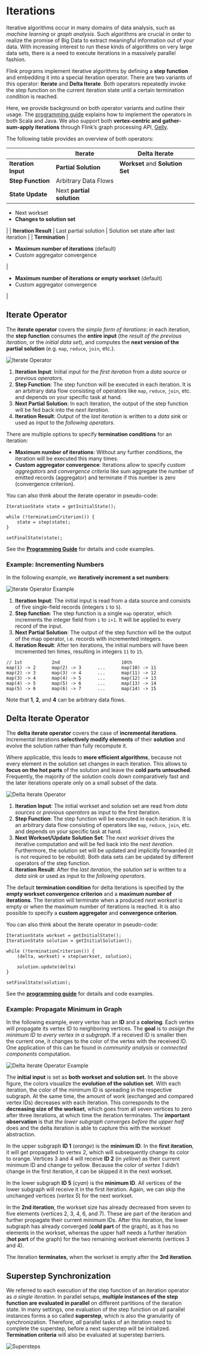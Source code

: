 

# Iterations

Iterative algorithms occur in many domains of data analysis, such as _machine learning_ or _graph analysis_. Such algorithms are crucial in order to realize the promise of Big Data to extract meaningful information out of your data. With increasing interest to run these kinds of algorithms on very large data sets, there is a need to execute iterations in a massively parallel fashion.

Flink programs implement iterative algorithms by defining a **step function** and embedding it into a special iteration operator. There are two variants of this operator: **Iterate** and **Delta Iterate**. Both operators repeatedly invoke the step function on the current iteration state until a certain termination condition is reached.

Here, we provide background on both operator variants and outline their usage. The [programming guide](index.html) explains how to implement the operators in both Scala and Java. We also support both **vertex-centric and gather-sum-apply iterations** through Flink’s graph processing API, [Gelly](//ci.apache.org/projects/flink/flink-docs-release-1.7/dev/libs/gelly/index.html).

The following table provides an overview of both operators:

|  | Iterate | Delta Iterate |
| --- | --- | --- |
| **Iteration Input** | **Partial Solution** | **Workset** and **Solution Set** |
| **Step Function** | Arbitrary Data Flows |
| **State Update** | Next **partial solution** | 

*   Next workset
*   **Changes to solution set**

 |
| **Iteration Result** | Last partial solution | Solution set state after last iteration |
| **Termination** | 

*   **Maximum number of iterations** (default)
*   Custom aggregator convergence

 | 

*   **Maximum number of iterations or empty workset** (default)
*   Custom aggregator convergence

 |

## Iterate Operator

The **iterate operator** covers the _simple form of iterations_: in each iteration, the **step function** consumes the **entire input** (the _result of the previous iteration_, or the _initial data set_), and computes the **next version of the partial solution** (e.g. `map`, `reduce`, `join`, etc.).

![Iterate Operator](img/iterations_iterate_operator.png)

1.  **Iteration Input**: Initial input for the _first iteration_ from a _data source_ or _previous operators_.
2.  **Step Function**: The step function will be executed in each iteration. It is an arbitrary data flow consisting of operators like `map`, `reduce`, `join`, etc. and depends on your specific task at hand.
3.  **Next Partial Solution**: In each iteration, the output of the step function will be fed back into the _next iteration_.
4.  **Iteration Result**: Output of the _last iteration_ is written to a _data sink_ or used as input to the _following operators_.

There are multiple options to specify **termination conditions** for an iteration:

*   **Maximum number of iterations**: Without any further conditions, the iteration will be executed this many times.
*   **Custom aggregator convergence**: Iterations allow to specify _custom aggregators_ and _convergence criteria_ like sum aggregate the number of emitted records (aggregator) and terminate if this number is zero (convergence criterion).

You can also think about the iterate operator in pseudo-code:



```
IterationState state = getInitialState();

while (!terminationCriterion()) {
	state = step(state);
}

setFinalState(state);
```



See the **[Programming Guide](index.html)** for details and code examples.

### Example: Incrementing Numbers

In the following example, we **iteratively increment a set numbers**:

![Iterate Operator Example](img/iterations_iterate_operator_example.png)

1.  **Iteration Input**: The initial input is read from a data source and consists of five single-field records (integers `1` to `5`).
2.  **Step function**: The step function is a single `map` operator, which increments the integer field from `i` to `i+1`. It will be applied to every record of the input.
3.  **Next Partial Solution**: The output of the step function will be the output of the map operator, i.e. records with incremented integers.
4.  **Iteration Result**: After ten iterations, the initial numbers will have been incremented ten times, resulting in integers `11` to `15`.



```
// 1st           2nd                       10th
map(1) -> 2      map(2) -> 3      ...      map(10) -> 11
map(2) -> 3      map(3) -> 4      ...      map(11) -> 12
map(3) -> 4      map(4) -> 5      ...      map(12) -> 13
map(4) -> 5      map(5) -> 6      ...      map(13) -> 14
map(5) -> 6      map(6) -> 7      ...      map(14) -> 15
```



Note that **1**, **2**, and **4** can be arbitrary data flows.

## Delta Iterate Operator

The **delta iterate operator** covers the case of **incremental iterations**. Incremental iterations **selectively modify elements** of their **solution** and evolve the solution rather than fully recompute it.

Where applicable, this leads to **more efficient algorithms**, because not every element in the solution set changes in each iteration. This allows to **focus on the hot parts** of the solution and leave the **cold parts untouched**. Frequently, the majority of the solution cools down comparatively fast and the later iterations operate only on a small subset of the data.

![Delta Iterate Operator](img/iterations_delta_iterate_operator.png)

1.  **Iteration Input**: The initial workset and solution set are read from _data sources_ or _previous operators_ as input to the first iteration.
2.  **Step Function**: The step function will be executed in each iteration. It is an arbitrary data flow consisting of operators like `map`, `reduce`, `join`, etc. and depends on your specific task at hand.
3.  **Next Workset/Update Solution Set**: The _next workset_ drives the iterative computation and will be fed back into the _next iteration_. Furthermore, the solution set will be updated and implicitly forwarded (it is not required to be rebuild). Both data sets can be updated by different operators of the step function.
4.  **Iteration Result**: After the _last iteration_, the _solution set_ is written to a _data sink_ or used as input to the _following operators_.

The default **termination condition** for delta iterations is specified by the **empty workset convergence criterion** and a **maximum number of iterations**. The iteration will terminate when a produced _next workset_ is empty or when the maximum number of iterations is reached. It is also possible to specify a **custom aggregator** and **convergence criterion**.

You can also think about the iterate operator in pseudo-code:



```
IterationState workset = getInitialState();
IterationState solution = getInitialSolution();

while (!terminationCriterion()) {
	(delta, workset) = step(workset, solution);

	solution.update(delta)
}

setFinalState(solution);
```



See the **[programming guide](index.html)** for details and code examples.

### Example: Propagate Minimum in Graph

In the following example, every vertex has an **ID** and a **coloring**. Each vertex will propagate its vertex ID to neighboring vertices. The **goal** is to _assign the minimum ID to every vertex in a subgraph_. If a received ID is smaller then the current one, it changes to the color of the vertex with the received ID. One application of this can be found in _community analysis_ or _connected components_ computation.

![Delta Iterate Operator Example](img/iterations_delta_iterate_operator_example.png)

The **initial input** is set as **both workset and solution set.** In the above figure, the colors visualize the **evolution of the solution set**. With each iteration, the color of the minimum ID is spreading in the respective subgraph. At the same time, the amount of work (exchanged and compared vertex IDs) decreases with each iteration. This corresponds to the **decreasing size of the workset**, which goes from all seven vertices to zero after three iterations, at which time the iteration terminates. The **important observation** is that _the lower subgraph converges before the upper half_ does and the delta iteration is able to capture this with the workset abstraction.

In the upper subgraph **ID 1** (_orange_) is the **minimum ID**. In the **first iteration**, it will get propagated to vertex 2, which will subsequently change its color to orange. Vertices 3 and 4 will receive **ID 2** (in _yellow_) as their current minimum ID and change to yellow. Because the color of _vertex 1_ didn’t change in the first iteration, it can be skipped it in the next workset.

In the lower subgraph **ID 5** (_cyan_) is the **minimum ID**. All vertices of the lower subgraph will receive it in the first iteration. Again, we can skip the unchanged vertices (_vertex 5_) for the next workset.

In the **2nd iteration**, the workset size has already decreased from seven to five elements (vertices 2, 3, 4, 6, and 7). These are part of the iteration and further propagate their current minimum IDs. After this iteration, the lower subgraph has already converged (**cold part** of the graph), as it has no elements in the workset, whereas the upper half needs a further iteration (**hot part** of the graph) for the two remaining workset elements (vertices 3 and 4).

The iteration **terminates**, when the workset is empty after the **3rd iteration**.

[](#supersteps)

## Superstep Synchronization

We referred to each execution of the step function of an iteration operator as _a single iteration_. In parallel setups, **multiple instances of the step function are evaluated in parallel** on different partitions of the iteration state. In many settings, one evaluation of the step function on all parallel instances forms a so called **superstep**, which is also the granularity of synchronization. Therefore, _all_ parallel tasks of an iteration need to complete the superstep, before a next superstep will be initialized. **Termination criteria** will also be evaluated at superstep barriers.

![Supersteps](img/iterations_supersteps.png)

